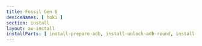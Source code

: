 ```yaml
---
title: Fossil Gen 6
deviceNames: [ hoki ] 
section: install
layout: aw-install
installParts: [ install-prepare-adb, install-unlock-adb-round, install-select-method, install-full, install-temp-encrypted ]
---
```

